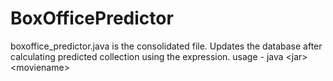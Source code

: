 BoxOfficePredictor
===============
boxoffice_predictor.java is the consolidated file. Updates the database after calculating predicted collection using the expression. usage - java \<jar\> \<moviename\>
